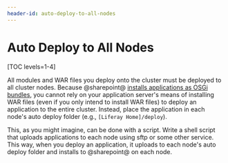 ```yaml
---
header-id: auto-deploy-to-all-nodes
---
```


# Auto Deploy to All Nodes

[TOC levels=1-4]

All modules and WAR files you deploy onto the cluster must be deployed to all
cluster nodes. Because @sharepoint@ 
[installs applications as OSGi bundles](/docs/7-2/customization/-/knowledge_base/c/deploying-wars-wab-generator), 
you cannot rely on your application server's means of installing WAR files (even
if you only intend to install WAR files) to deploy an application to the entire
cluster. Instead, place the application in each node's auto deploy folder (e.g.,
`[Liferay Home]/deploy`). 

This, as you might imagine, can be done with a script. Write a shell script that
uploads applications to each node using sftp or some other service. This way,
when you deploy an application, it uploads to each node's auto deploy folder and
installs to @sharepoint@ on each node. 
